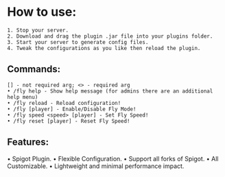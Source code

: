 # How to use:

   	1. Stop your server.
   	2. Download and drag the plugin .jar file into your plugins folder.
   	3. Start your server to generate config files.
   	4. Tweak the configurations as you like then reload the plugin.

## Commands:

    [] - not required arg; <> - required arg
    • /fly help - Show help message (for admins there are an additional help menu)
    • /fly reload - Reload configuration!
    • /fly [player] - Enable/Disable Fly Mode!
    • /fly speed <speed> [player] - Set Fly Speed!
    • /fly reset [player] - Reset Fly Speed!
						
## Features:

  • Spigot Plugin.
  • Flexible Configuration.
  • Support all forks of Spigot.
  • All Customizable.
  • Lightweight and minimal performance impact.
